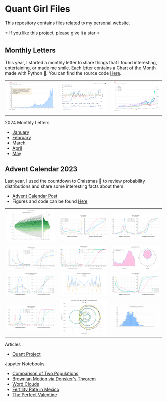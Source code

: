 # Quant Girl Files

This repository contains files related to my [personal website](https://quantgirl.blog).

⭐️ If you like this project, please give it a star ⭐️

## Monthly Letters

This year, I started a monthly letter to share things that I found interesting, entertaining, or made me smile. Each letter contains a Chart of the Month made with Python 🐍. You can find the source code [Here](https://github.com/quantgirluk/Quant-Girl-Blog/tree/master/Monthly_Letters).


|                                                                   |                                                                      |                                                                                            |
| ----------------------------------------------------------------- | -------------------------------------------------------------------- | ------------------------------------------------------------------------------------------ |
| <img width="100%" src="Monthly_Letters/charts/05_may_nasdaq.png"> | <img width="100%" src="Monthly_Letters/charts/04_april_bitcoin.png"> | <img width="100%" src="Monthly_Letters/charts/05_may_nasdaq_largest_components.png"><br /> |

2024 Monthly Letters

- [January](https://quantgirl.blog/monthly-recap/)
- [February](https://quantgirl.blog/monthly-recap-feb-2024/)
- [March](https://quantgirl.blog/monthly-recap-mar-2024/)
- [April](https://quantgirl.blog/monthly-recap-april-2024/)
- [May](https://quantgirl.blog/monthly-recap-may-2024/)


## Advent Calendar 2023

Last year, I used the countdown to Christmas 🎄 to review probability distributions and share some interesting facts about them.

* [Advent Calendar Post](https://quantgirl.blog/advent-calendar-2023/)
* Figures and code can be found  [Here](https://github.com/quantgirluk/Quant-Girl-Blog/tree/master/Advent_Calendar)


|                                                                          |                                                                     |                                                                                   |
| ------------------------------------------------------------------------ | ------------------------------------------------------------------- | --------------------------------------------------------------------------------- |
| <img width="100%" src="Advent_Calendar/figures/24_Normal_Bonus.png">     | <img width="100%" src="Advent_Calendar/figures/02_Beta.png">        | <img width="100%" src="Advent_Calendar/figures/03_Cauchy.png">                    |
| <img width="100%" src="Advent_Calendar/figures/04_Pareto.png">           | <img width="100%" src="Advent_Calendar/figures/05_Poisson.png">     | <img width="100%" src="Advent_Calendar/figures/16_VonMises_Bonus.png">            |
| <img width="100%" src="Advent_Calendar/figures/18_WignerSemicircle.png"> | <img width="100%" src="Advent_Calendar/figures/19_Zeta_Bonus1.png"> | <img width="100%" src="Advent_Calendar/figures/09_Gamma.png">                     |
| <img width="100%" src="Advent_Calendar/figures/10_Laplace.png">          | <img width="100%" src="Advent_Calendar/figures/19_Zeta_Bonus2.png"> | <img width="100%" src="Advent_Calendar/figures/20_TracyWidom_Bonus.gif?raw=true"> |

Articles

- [Quant Project](https://quantgirl.blog/quant-project/)

Jupyter Notebooks

- [Comparison of Two Populations](https://quantgirl.blog/comparison-of-samples/)
- [Brownian Motion via Donsker's Theorem](https://quantgirl.blog/donsker-random-walk/)
- [Word Clouds](https://quantgirl.blog/word-clouds-with-python/)
- [Fertility Rate in Mexico](https://quantgirl.blog/data-stories/)
- [The Perfect Valentine](https://quantgirl.blog/the-perfect-valentine/)

